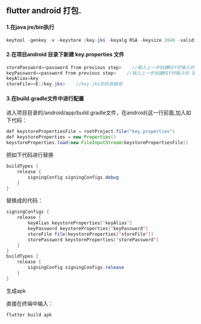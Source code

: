 ## flutter android 打包.

#### 1.在java jre/bin执行

```java
keytool -genkey -v -keystore /key.jks -keyalg RSA -keysize 2048 -validity 10000 -alias key
```

#### 2.在项目android 目录下新建 key.properties 文件

```java
storePassword=<password from previous step>    //输入上一步创建KEY时输入的 密钥库 密码
keyPassword=<password from previous step>    //输入上一步创建KEY时输入的 密钥 密码
keyAlias=key
storeFile=<E:/key.jks>    //key.jks的存放路径
```

#### 3.在build.gradle文件中进行配置

进入项目目录的/android/app/build.gradle文件，在android{这一行前面,加入如下代码：

```java
def keystorePropertiesFile = rootProject.file("key.properties")
def keystoreProperties = new Properties()
keystoreProperties.load(new FileInputStream(keystorePropertiesFile))
```

把如下代码进行替换

```java
buildTypes {
    release {
        signingConfig signingConfigs.debug
    }
}
```

替换成的代码：

```java
signingConfigs {
    release {
        keyAlias keystoreProperties['keyAlias']
        keyPassword keystoreProperties['keyPassword']
        storeFile file(keystoreProperties['storeFile'])
        storePassword keystoreProperties['storePassword']
    }
}
buildTypes {
    release {
        signingConfig signingConfigs.release
    }
}
```

生成apk

直接在终端中输入：

```java
flutter build apk
```

